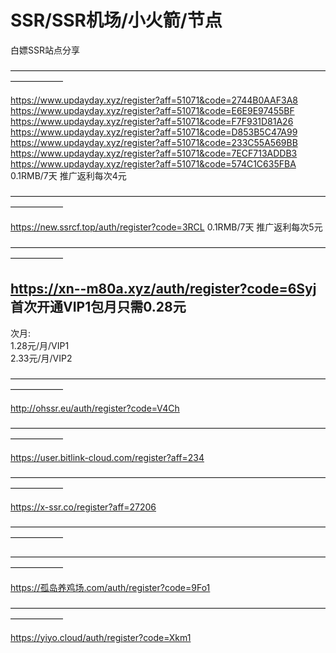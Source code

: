 # SSR/SSR机场/小火箭/节点
白嫖SSR站点分享

——————————————————————————————————————————   



https://www.updayday.xyz/register?aff=51071&code=2744B0AAF3A8<br/>
https://www.updayday.xyz/register?aff=51071&code=E6E9E97455BF<br/>
https://www.updayday.xyz/register?aff=51071&code=F7F931D81A26<br/>
https://www.updayday.xyz/register?aff=51071&code=D853B5C47A99<br/>
https://www.updayday.xyz/register?aff=51071&code=233C55A569BB<br/>
https://www.updayday.xyz/register?aff=51071&code=7ECF713ADDB3<br/>
https://www.updayday.xyz/register?aff=51071&code=574C1C635FBA<br/>  0.1RMB/7天    推广返利每次4元 
                                          
—————————————————————————————————————————— 

https://new.ssrcf.top/auth/register?code=3RCL   0.1RMB/7天    推广返利每次5元 
                                          
—————————————————————————————————————————— 

##  https://xn--m80a.xyz/auth/register?code=6Syj  首次开通VIP1包月只需0.28元 	
   次月:<br>
   1.28元/月/VIP1		<br>
   2.33元/月/VIP2  <br>


——————————————————————————————————————————   

http://ohssr.eu/auth/register?code=V4Ch

——————————————————————————————————————————   

https://user.bitlink-cloud.com/register?aff=234

——————————————————————————————————————————   

https://x-ssr.co/register?aff=27206

——————————————————————————————————————————   


——————————————————————————————————————————   

https://孤岛养鸡场.com/auth/register?code=9Fo1


——————————————————————————————————————————   

https://yiyo.cloud/auth/register?code=Xkm1


